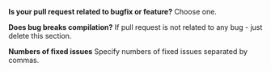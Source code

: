 **Is your pull request related to bugfix or feature?**
Choose one.

**Does bug breaks compilation?**
If pull request is not related to any bug - just delete this section.

**Numbers of fixed issues**
Specify numbers of fixed issues separated by commas.

